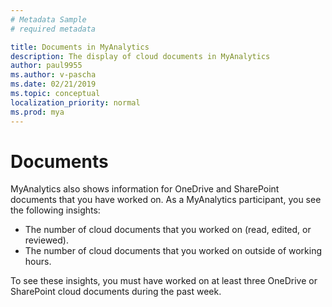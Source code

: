 ```yaml
---
# Metadata Sample
# required metadata

title: Documents in MyAnalytics
description: The display of cloud documents in MyAnalytics
author: paul9955
ms.author: v-pascha
ms.date: 02/21/2019
ms.topic: conceptual
localization_priority: normal 
ms.prod: mya
---
```


# Documents

MyAnalytics also shows information for OneDrive and SharePoint documents that you have worked on. As a MyAnalytics participant, you see the following insights: 

 * The number of cloud documents that you worked on (read, edited, or reviewed). 
 * The number of cloud documents that you worked on outside of working hours.
 
To see these insights, you must have worked on at least three OneDrive or SharePoint cloud documents during the past week. 

